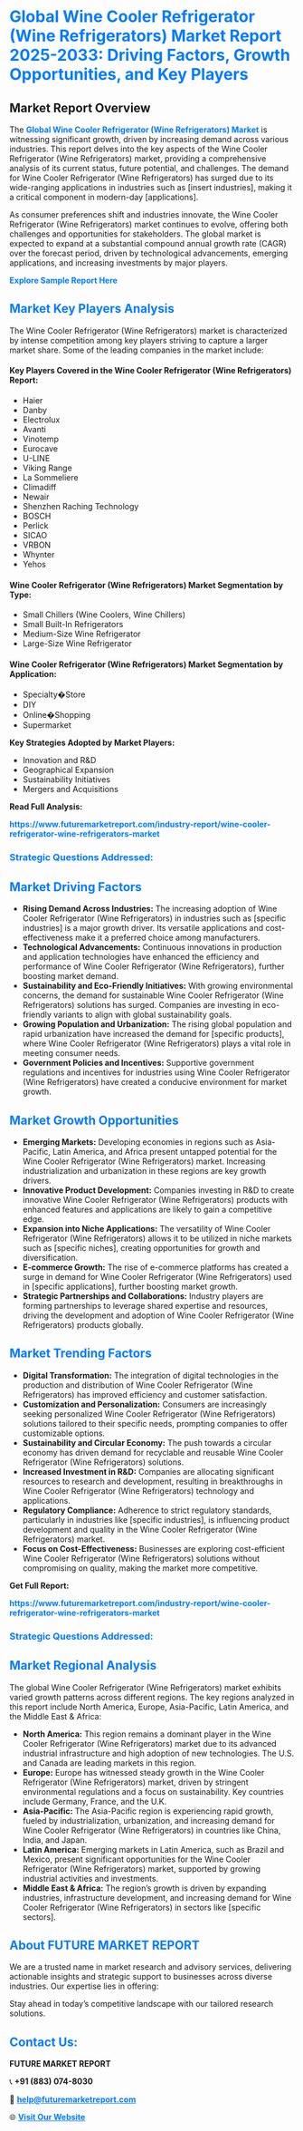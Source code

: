 <h1 style="color: #007BFF;">Global Wine Cooler Refrigerator (Wine Refrigerators) Market Report 2025-2033: Driving Factors, Growth Opportunities, and Key Players</h1>

<section id="overview">
<h2>Market Report Overview</h2>
<p>The <a href="https://www.futuremarketreport.com/industry-report/wine-cooler-refrigerator-wine-refrigerators-market" style="color: #007BFF; text-decoration: none;"><strong>Global Wine Cooler Refrigerator (Wine Refrigerators) Market</strong></a> is witnessing significant growth, driven by increasing demand across various industries. This report delves into the key aspects of the Wine Cooler Refrigerator (Wine Refrigerators) market, providing a comprehensive analysis of its current status, future potential, and challenges. The demand for Wine Cooler Refrigerator (Wine Refrigerators) has surged due to its wide-ranging applications in industries such as [insert industries], making it a critical component in modern-day [applications].</p>
<p>As consumer preferences shift and industries innovate, the Wine Cooler Refrigerator (Wine Refrigerators) market continues to evolve, offering both challenges and opportunities for stakeholders. The global market is expected to expand at a substantial compound annual growth rate (CAGR) over the forecast period, driven by technological advancements, emerging applications, and increasing investments by major players.</p>
</section>

<section id="overview">
<p><a href="https://www.futuremarketreport.com/request-sample/reportId=97059" style="color: #007BFF; text-decoration: none;"><strong>Explore Sample Report Here</strong></a></p>
</section>

<section id="key-players">
<h2 style="color: #007BFF;">Market Key Players Analysis</h2>
<p>The Wine Cooler Refrigerator (Wine Refrigerators) market is characterized by intense competition among key players striving to capture a larger market share. Some of the leading companies in the market include:</p>
<h4>Key Players Covered in the Wine Cooler Refrigerator (Wine Refrigerators) Report:</h4>
<ul><li>Haier</li><li>Danby</li><li>Electrolux</li><li>Avanti</li><li>Vinotemp</li><li>Eurocave</li><li>U-LINE</li><li>Viking Range</li><li>La Sommeliere</li><li>Climadiff</li><li>Newair</li><li>Shenzhen Raching Technology</li><li>BOSCH</li><li>Perlick</li><li>SICAO</li><li>VRBON</li><li>Whynter</li><li>Yehos</li></ul>
<h4>Wine Cooler Refrigerator (Wine Refrigerators) Market Segmentation by Type:</h4>
<ul><li>Small Chillers (Wine Coolers, Wine Chillers)</li><li>Small Built-In Refrigerators</li><li>Medium-Size Wine Refrigerator</li><li>Large-Size Wine Refrigerator</li></ul>

<h4>Wine Cooler Refrigerator (Wine Refrigerators) Market Segmentation by Application:</h4>
<ul><li>Specialty�Store</li><li>DIY</li><li>Online�Shopping</li><li>Supermarket</li></ul>
<p><strong>Key Strategies Adopted by Market Players:</strong></p>
<ul>
<li>Innovation and R&D</li>
<li>Geographical Expansion</li>
<li>Sustainability Initiatives</li>
<li>Mergers and Acquisitions</li>
</ul>
</section>

<section>
<p><strong>Read Full Analysis: </strong></p><a href="https://www.futuremarketreport.com/industry-report/wine-cooler-refrigerator-wine-refrigerators-market" style="color: #007BFF; text-decoration: none;"><strong>https://www.futuremarketreport.com/industry-report/wine-cooler-refrigerator-wine-refrigerators-market</strong></a>
<h3 style="color: #007BFF;">Strategic Questions Addressed:</h3>
</section>

<section id="driving-factors">
<h2 style="color: #007BFF;">Market Driving Factors</h2>
<ul>
<li><strong>Rising Demand Across Industries:</strong> The increasing adoption of Wine Cooler Refrigerator (Wine Refrigerators) in industries such as [specific industries] is a major growth driver. Its versatile applications and cost-effectiveness make it a preferred choice among manufacturers.</li>
<li><strong>Technological Advancements:</strong> Continuous innovations in production and application technologies have enhanced the efficiency and performance of Wine Cooler Refrigerator (Wine Refrigerators), further boosting market demand.</li>
<li><strong>Sustainability and Eco-Friendly Initiatives:</strong> With growing environmental concerns, the demand for sustainable Wine Cooler Refrigerator (Wine Refrigerators) solutions has surged. Companies are investing in eco-friendly variants to align with global sustainability goals.</li>
<li><strong>Growing Population and Urbanization:</strong> The rising global population and rapid urbanization have increased the demand for [specific products], where Wine Cooler Refrigerator (Wine Refrigerators) plays a vital role in meeting consumer needs.</li>
<li><strong>Government Policies and Incentives:</strong> Supportive government regulations and incentives for industries using Wine Cooler Refrigerator (Wine Refrigerators) have created a conducive environment for market growth.</li>
</ul>
</section>

<section id="growth-opportunities">
<h2 style="color: #007BFF;">Market Growth Opportunities</h2>
<ul>
<li><strong>Emerging Markets:</strong> Developing economies in regions such as Asia-Pacific, Latin America, and Africa present untapped potential for the Wine Cooler Refrigerator (Wine Refrigerators) market. Increasing industrialization and urbanization in these regions are key growth drivers.</li>
<li><strong>Innovative Product Development:</strong> Companies investing in R&D to create innovative Wine Cooler Refrigerator (Wine Refrigerators) products with enhanced features and applications are likely to gain a competitive edge.</li>
<li><strong>Expansion into Niche Applications:</strong> The versatility of Wine Cooler Refrigerator (Wine Refrigerators) allows it to be utilized in niche markets such as [specific niches], creating opportunities for growth and diversification.</li>
<li><strong>E-commerce Growth:</strong> The rise of e-commerce platforms has created a surge in demand for Wine Cooler Refrigerator (Wine Refrigerators) used in [specific applications], further boosting market growth.</li>
<li><strong>Strategic Partnerships and Collaborations:</strong> Industry players are forming partnerships to leverage shared expertise and resources, driving the development and adoption of Wine Cooler Refrigerator (Wine Refrigerators) products globally.</li>
</ul>
</section>

<section id="trending-factors">
<h2 style="color: #007BFF;">Market Trending Factors</h2>
<ul>
<li><strong>Digital Transformation:</strong> The integration of digital technologies in the production and distribution of Wine Cooler Refrigerator (Wine Refrigerators) has improved efficiency and customer satisfaction.</li>
<li><strong>Customization and Personalization:</strong> Consumers are increasingly seeking personalized Wine Cooler Refrigerator (Wine Refrigerators) solutions tailored to their specific needs, prompting companies to offer customizable options.</li>
<li><strong>Sustainability and Circular Economy:</strong> The push towards a circular economy has driven demand for recyclable and reusable Wine Cooler Refrigerator (Wine Refrigerators) solutions.</li>
<li><strong>Increased Investment in R&D:</strong> Companies are allocating significant resources to research and development, resulting in breakthroughs in Wine Cooler Refrigerator (Wine Refrigerators) technology and applications.</li>
<li><strong>Regulatory Compliance:</strong> Adherence to strict regulatory standards, particularly in industries like [specific industries], is influencing product development and quality in the Wine Cooler Refrigerator (Wine Refrigerators) market.</li>
<li><strong>Focus on Cost-Effectiveness:</strong> Businesses are exploring cost-efficient Wine Cooler Refrigerator (Wine Refrigerators) solutions without compromising on quality, making the market more competitive.</li>
</ul>
</section>

<section>
<p><strong>Get Full Report: </strong></p><a href="https://www.futuremarketreport.com/industry-report/wine-cooler-refrigerator-wine-refrigerators-market" style="color: #007BFF; text-decoration: none;"><strong>https://www.futuremarketreport.com/industry-report/wine-cooler-refrigerator-wine-refrigerators-market</strong></a>
<h3 style="color: #007BFF;">Strategic Questions Addressed:</h3>
</section>


<section id="regional-analysis">
<h2 style="color: #007BFF;">Market Regional Analysis</h2>
<p>The global Wine Cooler Refrigerator (Wine Refrigerators) market exhibits varied growth patterns across different regions. The key regions analyzed in this report include North America, Europe, Asia-Pacific, Latin America, and the Middle East & Africa:</p>
<ul>
<li><strong>North America:</strong> This region remains a dominant player in the Wine Cooler Refrigerator (Wine Refrigerators) market due to its advanced industrial infrastructure and high adoption of new technologies. The U.S. and Canada are leading markets in this region.</li>
<li><strong>Europe:</strong> Europe has witnessed steady growth in the Wine Cooler Refrigerator (Wine Refrigerators) market, driven by stringent environmental regulations and a focus on sustainability. Key countries include Germany, France, and the U.K.</li>
<li><strong>Asia-Pacific:</strong> The Asia-Pacific region is experiencing rapid growth, fueled by industrialization, urbanization, and increasing demand for Wine Cooler Refrigerator (Wine Refrigerators) in countries like China, India, and Japan.</li>
<li><strong>Latin America:</strong> Emerging markets in Latin America, such as Brazil and Mexico, present significant opportunities for the Wine Cooler Refrigerator (Wine Refrigerators) market, supported by growing industrial activities and investments.</li>
<li><strong>Middle East & Africa:</strong> The region’s growth is driven by expanding industries, infrastructure development, and increasing demand for Wine Cooler Refrigerator (Wine Refrigerators) in sectors like [specific sectors].</li>
</ul>
</section>

<footer>
<h2 style="color: #007BFF;">About FUTURE MARKET REPORT</h2>
<p>We are a trusted name in market research and advisory services, delivering actionable insights and strategic support to businesses across diverse industries. Our expertise lies in offering:</p>

<p>Stay ahead in today’s competitive landscape with our tailored research solutions.</p>

<h2 style="color: #007BFF;">Contact Us:</h2>
<p><strong>FUTURE MARKET REPORT</strong></p>
<p>📞 <strong>+91 (883) 074-8030</strong></p>
<p>📧 <strong><a href="mailto:help@futuremarketreport.com" style="color: #007BFF;">help@futuremarketreport.com</a></strong></p>
<p>🌐 <strong><a href="https://www.futuremarketreport.com/" style="color: #007BFF;">Visit Our Website</a></strong></p>
</footer>